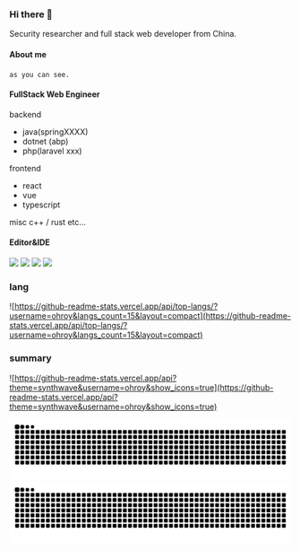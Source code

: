 ### Hi there 👋

Security researcher and full stack web developer from China.

#### About me
```
as you can see.
```
#### FullStack Web Engineer
backend
* java(springXXXX)
* dotnet (abp)
* php(laravel xxx)

frontend
* react
* vue
* typescript

misc
c++ / rust etc...



#### Editor&IDE
[![](https://img.shields.io/badge/Editor-vim-019733?style=flat-square&logo=Vim)](https://www.vim.org/)
[![](https://img.shields.io/badge/Editor-NeoVim-51a143?style=flat-square&logo=Neovim)](https://www.neovim.io/)
[![](https://img.shields.io/badge/IDE-JetBrains-714587?style=flat-square&logo=JetBrains)](https://www.jetbrains.com/?from=puck)
[![](https://img.shields.io/badge/IDE-Visual%20Studio%20Code-blue?style=flat-square&logo=Visual-Studio-Code)](https://code.visualstudio.com/)

### lang
![https://github-readme-stats.vercel.app/api/top-langs/?username=ohroy&langs_count=15&layout=compact](https://github-readme-stats.vercel.app/api/top-langs/?username=ohroy&langs_count=15&layout=compact)

### summary
![https://github-readme-stats.vercel.app/api?theme=synthwave&username=ohroy&show_icons=true](https://github-readme-stats.vercel.app/api?theme=synthwave&username=ohroy&show_icons=true)


![GitHub Snake Light](https://github.com/ohroy/ohroy/blob/output/github-contribution-grid-snake.svg#gh-light-mode-only)
![GitHub Dark Light](https://github.com/ohroy/ohroy/blob/output/github-contribution-grid-snake-dark.svg#gh-light-mode-only#gh-dark-mode-only)

